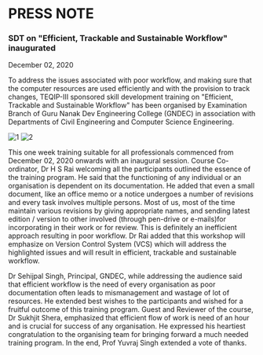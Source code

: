 # PRESS NOTE

### SDT on "Efficient, Trackable and Sustainable Workflow" inaugurated

December 02, 2020

To address the issues associated with poor workflow, and making 
sure that the computer resources are used efficiently and with the provision to 
track changes, TEQIP-III sponsored skill development training on "Efficient, 
Trackable and Sustainable Workflow" has been organised by Examination 
Branch of Guru Nanak Dev Engineering College (GNDEC) in association with
Departments of Civil Engineering and Computer Science Engineering.

![1](https://yuvrajsingh2304.github.io/SDT/PressNote/Picture/4.jpg)		![2](https://yuvrajsingh2304.github.io/SDT/PressNote/Picture/1.jpeg)

This one week training suitable for all professionals commenced from December 02, 2020 
onwards with an inaugural session. Course Co-ordinator, Dr H S Rai welcoming all the
participants outlined the essence of the training program. He said that the functioning 
of any individual or an organisation is dependent on its documentation. He added that
even a small document, like an office memo or a notice undergoes a number of revisions
and every task involves multiple persons. Most of us, most of the time maintain various 
revisions by giving appropriate names, and sending latest edition / version to other 
involved (through pen-drive or e-mails)for incorporating in their work or for review.
This is definitely an inefficient approach resulting in poor workflow. 
Dr Rai added that this workshop will emphasize on Version Control System (VCS) 
which will address the highlighted issues and will result in efficient, trackable and
sustainable workflow.

Dr Sehijpal Singh, Principal, GNDEC, while addressing the audience said that efficient workflow
is the need of every organisation as poor documentation often leads to mismanagement and wastage 
of lot of resources. He extended best wishes to the participants and wished for a fruitful outcome
of this training program. Guest and Reviewer of the course, Dr Sukhjit Shera, emphasized that efficient 
flow of work is need of an hour and is crucial for success of any organisation. He expressed his
heartiest congratulation to the organising team for bringing forward a much needed training program.
In the end, Prof Yuvraj Singh extended a vote of thanks.



